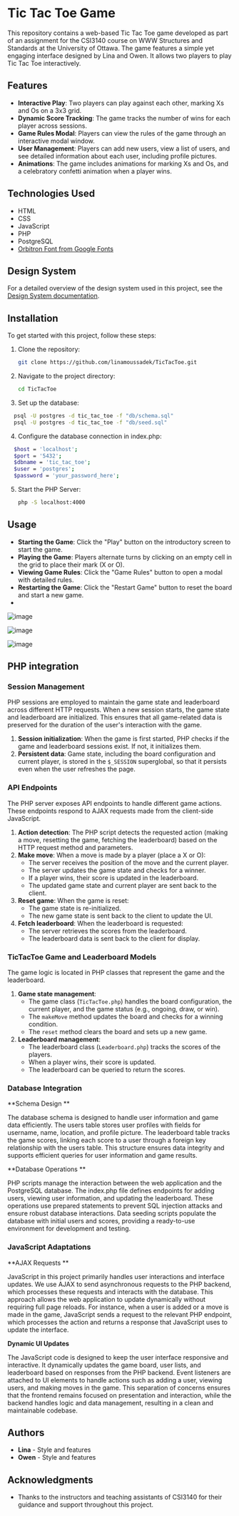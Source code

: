 # Tic Tac Toe Game

This repository contains a web-based Tic Tac Toe game developed as part of an assignment for the CSI3140 course on WWW Structures and Standards at the University of Ottawa. 
The game features a simple yet engaging interface designed by Lina and Owen. It allows two players to play Tic Tac Toe interactively.

## Features

- **Interactive Play**: Two players can play against each other, marking Xs and Os on a 3x3 grid.
- **Dynamic Score Tracking**: The game tracks the number of wins for each player across sessions.
- **Game Rules Modal**: Players can view the rules of the game through an interactive modal window.
- **User Management**: Players can add new users, view a list of users, and see detailed information about each user, including profile pictures.
- **Animations**: The game includes animations for marking Xs and Os, and a celebratory confetti animation when a player wins.

## Technologies Used

- HTML
- CSS
- JavaScript
- PHP
- PostgreSQL
- [Orbitron Font from Google Fonts](https://fonts.google.com/specimen/Orbitron)

## Design System

For a detailed overview of the design system used in this project, see the [Design System documentation](/docs/design_system.md).

## Installation

To get started with this project, follow these steps:

1. Clone the repository:
   ```bash
   git clone https://github.com/linamoussadek/TicTacToe.git
   ```
2. Navigate to the project directory:
   ```bash
   cd TicTacToe
   ```
3. Set up the database:
 ```bash
   psql -U postgres -d tic_tac_toe -f "db/schema.sql"
   psql -U postgres -d tic_tac_toe -f "db/seed.sql"
   ```
4. Configure the database connection in index.php:
 ```bash
   $host = 'localhost';
   $port = '5432';
   $dbname = 'tic_tac_toe';
   $user = 'postgres';
   $password = 'your_password_here';
   ```
5. Start the PHP Server:
    ```bash
   php -S localhost:4000
   ```


## Usage

- **Starting the Game**: Click the "Play" button on the introductory screen to start the game.
- **Playing the Game**: Players alternate turns by clicking on an empty cell in the grid to place their mark (X or O).
- **Viewing Game Rules**: Click the "Game Rules" button to open a modal with detailed rules.
- **Restarting the Game**: Click the "Restart Game" button to reset the board and start a new game.
- 

![image](https://github.com/user-attachments/assets/33d19ef5-7b14-43fe-99d8-12a5c286607d)


![image](https://github.com/user-attachments/assets/e9a8c4a5-2591-417b-8228-c822a47a9a46)


![image](https://github.com/user-attachments/assets/0dd44069-2abe-472a-b69c-3688db9b6ea9)

## PHP integration

### Session Management

PHP sessions are employed to maintain the game state and leaderboard across different HTTP requests. When a new session starts, the game state and leaderboard are initialized. This ensures that all game-related data is preserved for the duration of the user's interaction with the game.

1. **Session initialization**: When the game is first started, PHP checks if the game and leaderboard sessions exist. If not, it initializes them.
2. **Persistent data**: Game state, including the board configuration and current player, is stored in the `$_SESSION` superglobal, so that it persists even when the user refreshes the page.

### API Endpoints

The PHP server exposes API endpoints to handle different game actions. These endpoints respond to AJAX requests made from the client-side JavaScript.

1. **Action detection**: The PHP script detects the requested action (making a move, resetting the game, fetching the leaderboard) based on the HTTP request method and parameters.
2. **Make move**: When a move is made by a player (place a X or O):
    - The server receives the position of the move and the current player.
    - The server updates the game state and checks for a winner.
    - If a player wins, their score is updated in the leaderboard.
    - The updated game state and current player are sent back to the client.
3. **Reset game**: When the game is reset:
    - The game state is re-initialized.
    - The new game state is sent back to the client to update the UI.
4. **Fetch leaderboard**: When the leaderboard is requested:
    - The server retrieves the scores from the leaderboard.
    - The leaderboard data is sent back to the client for display.

### TicTacToe Game and Leaderboard Models

The game logic is located in PHP classes that represent the game and the leaderboard.

1. **Game state management**:
    - The game class (`TicTacToe.php`) handles the board configuration, the current player, and the game status (e.g., ongoing, draw, or win).
    - The `makeMove` method updates the board and checks for a winning condition.
    - The `reset` method clears the board and sets up a new game.
2. **Leaderboard management**:
    - The leaderboard class (`Leaderboard.php`) tracks the scores of the players.
    - When a player wins, their score is updated.
    - The leaderboard can be queried to return the scores.

### Database Integration

 **Schema Design **
 
The database schema is designed to handle user information and game data efficiently. The users table stores user profiles with fields for username, name, location, and profile picture. The leaderboard table tracks the game scores, linking each score to a user through a foreign key relationship with the users table. This structure ensures data integrity and supports efficient queries for user information and game results.

 **Database Operations **
 
PHP scripts manage the interaction between the web application and the PostgreSQL database. The index.php file defines endpoints for adding users, viewing user information, and updating the leaderboard. These operations use prepared statements to prevent SQL injection attacks and ensure robust database interactions. Data seeding scripts populate the database with initial users and scores, providing a ready-to-use environment for development and testing.

### JavaScript Adaptations

 **AJAX Requests **
 
JavaScript in this project primarily handles user interactions and interface updates. We use AJAX to send asynchronous requests to the PHP backend, which processes these requests and interacts with the database. This approach allows the web application to update dynamically without requiring full page reloads. For instance, when a user is added or a move is made in the game, JavaScript sends a request to the relevant PHP endpoint, which processes the action and returns a response that JavaScript uses to update the interface.

 **Dynamic UI Updates**
 
The JavaScript code is designed to keep the user interface responsive and interactive. It dynamically updates the game board, user lists, and leaderboard based on responses from the PHP backend. Event listeners are attached to UI elements to handle actions such as adding a user, viewing users, and making moves in the game. This separation of concerns ensures that the frontend remains focused on presentation and interaction, while the backend handles logic and data management, resulting in a clean and maintainable codebase.


## Authors

- **Lina** - Style and features
- **Owen** - Style and features

## Acknowledgments

- Thanks to the instructors and teaching assistants of CSI3140 for their guidance and support throughout this project.

